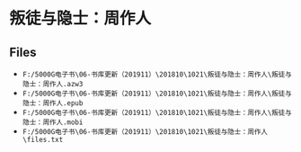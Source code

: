 # 叛徒与隐士：周作人

## Files

- `F:/5000G电子书\06-书库更新（201911）\201810\1021\叛徒与隐士：周作人\叛徒与隐士：周作人.azw3`
- `F:/5000G电子书\06-书库更新（201911）\201810\1021\叛徒与隐士：周作人\叛徒与隐士：周作人.epub`
- `F:/5000G电子书\06-书库更新（201911）\201810\1021\叛徒与隐士：周作人\叛徒与隐士：周作人.mobi`
- `F:/5000G电子书\06-书库更新（201911）\201810\1021\叛徒与隐士：周作人\files.txt`
